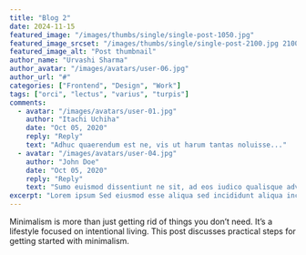 ```yaml
---
title: "Blog 2"
date: 2024-11-15
featured_image: "/images/thumbs/single/single-post-1050.jpg"
featured_image_srcset: "/images/thumbs/single/single-post-2100.jpg 2100w, /images/thumbs/single/single-post-1050.jpg 1050w"
featured_image_alt: "Post thumbnail"
author_name: "Urvashi Sharma"
author_avatar: "/images/avatars/user-06.jpg"
author_url: "#"
categories: ["Frontend", "Design", "Work"]
tags: ["orci", "lectus", "varius", "turpis"]
comments:
  - avatar: "/images/avatars/user-01.jpg"
    author: "Itachi Uchiha"
    date: "Oct 05, 2020"
    reply: "Reply"
    text: "Adhuc quaerendum est ne, vis ut harum tantas noluisse..."
  - avatar: "/images/avatars/user-04.jpg"
    author: "John Doe"
    date: "Oct 05, 2020"
    reply: "Reply"
    text: "Sumo euismod dissentiunt ne sit, ad eos iudico qualisque adversarium..."
excerpt: "Lorem ipsum Sed eiusmod esse aliqua sed incididunt aliqua incididunt mollit id..."
---
```


Minimalism is more than just getting rid of things you don’t need. It’s a lifestyle focused on intentional living. This post discusses practical steps for getting started with minimalism.

